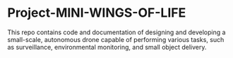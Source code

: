 # Project-MINI-WINGS-OF-LIFE
This repo contains code and documentation of  designing and developing a small-scale, autonomous drone capable of performing various  tasks, such as surveillance, environmental monitoring, and small object delivery.
